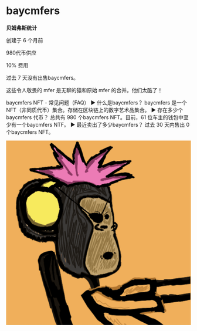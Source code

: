 # baycmfers

**贝姆弗斯统计**

创建于 6 个月前

980代币供应

10% 费用

过去 7 天没有出售baycmfers。

这些令人敬畏的 mfer 是无聊的猿和原始 mfer 的合并。他们太酷了！

baycmfers NFT - 常见问题（FAQ）
▶ 什么是baycmfers？
baycmfers 是一个 NFT（非同质代币）集合。存储在区块链上的数字艺术品集合。
▶ 存在多少个baycmfers 代币？
总共有 980 个baycmfers NFT。目前，61 位车主的钱包中至少有一个baycmfers NTF。
▶ 最近卖出了多少baycmfers？
过去 30 天内售出 0 个baycmfers NFT。

![nft](WX20220904-223715@2x.png)
